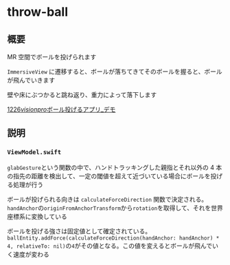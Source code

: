# throw-ball

## 概要

MR 空間でボールを投げられます

`ImmersiveView` に遷移すると、ボールが落ちてきてそのボールを握ると、ボールが飛んでいきます

壁や床にぶつかると跳ね返り、重力によって落下します

[1226*visionpro*ボール投げるアプリ\_デモ](https://youtu.be/CDOg7hgqkaI)

## 説明

### `ViewModel.swift`

`glabGesture`という関数の中で、ハンドトラッキングした親指とそれ以外の 4 本の指先の距離を検出して、一定の閾値を超えて近づいている場合にボールを投げる処理が行う

ボールが投げられる向きは `calculateForceDirection` 関数で決定される。`handAnchor`の`originFromAnchorTransform`から`rotation`を取得して、それを世界座標系に変換している

ボールを投げる強さは固定値として確定されている。`ballEntity.addForce(calculateForceDirection(handAnchor: handAnchor) * 4, relativeTo: nil)`の`4`がその値となる。この値を変えるとボールが飛んでいく速度が変わる
